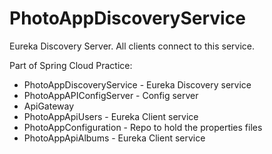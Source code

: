 # PhotoAppDiscoveryService
 Eureka Discovery Server. All clients connect to this service. 

Part of Spring Cloud Practice:
* PhotoAppDiscoveryService - Eureka Discovery service
* PhotoAppAPIConfigServer - Config server
* ApiGateway
* PhotoAppApiUsers - Eureka Client service
* PhotoAppConfiguration - Repo to hold the properties files
* PhotoAppApiAlbums - Eureka Client service
